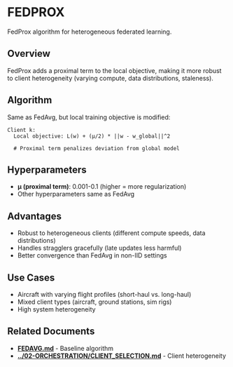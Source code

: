 # FEDPROX

FedProx algorithm for heterogeneous federated learning.

## Overview

FedProx adds a proximal term to the local objective, making it more robust to client heterogeneity (varying compute, data distributions, staleness).

## Algorithm

Same as FedAvg, but local training objective is modified:

```
Client k:
  Local objective: L(w) + (μ/2) * ||w - w_global||^2
  
  # Proximal term penalizes deviation from global model
```

## Hyperparameters

- **μ (proximal term)**: 0.001-0.1 (higher = more regularization)
- Other hyperparameters same as FedAvg

## Advantages

- Robust to heterogeneous clients (different compute speeds, data distributions)
- Handles stragglers gracefully (late updates less harmful)
- Better convergence than FedAvg in non-IID settings

## Use Cases

- Aircraft with varying flight profiles (short-haul vs. long-haul)
- Mixed client types (aircraft, ground stations, sim rigs)
- High system heterogeneity

## Related Documents

- [**FEDAVG.md**](FEDAVG.md) - Baseline algorithm
- [**../02-ORCHESTRATION/CLIENT_SELECTION.md**](../02-ORCHESTRATION/CLIENT_SELECTION.md) - Client heterogeneity

